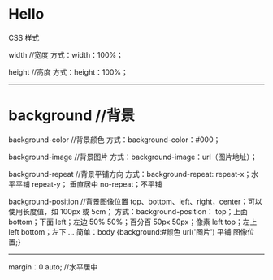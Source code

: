 # Hello
CSS 样式

width   //宽度
方式：width：100%；

height   //高度
方式：height：100%；

*****************************
<h1>background   //背景</h1>

background-color   //背景颜色
方式：background-color：#000；

background-image   //背景图片
方式：background-image：url（图片地址）；

background-repeat   //背景平铺方向
</dr>
方式：background-repeat:
          repeat-x；水平平铺 
          repeat-y； 垂直居中
          no-repeat；不平铺

background-position   //背景图像位置
top、bottom、left、right，center；可以使用长度值，如 100px 或 5cm；
方式：background-position：
          top；上面
          bottom；下面
          left；左边 
          50% 50%；百分百
          50px 50px；像素
          left top；左上
          left bottom；左下
          ...
简单：body {background:#颜色 url('图片') 平铺 图像位置;} 
*****************************

margin：0 auto;   //水平居中

